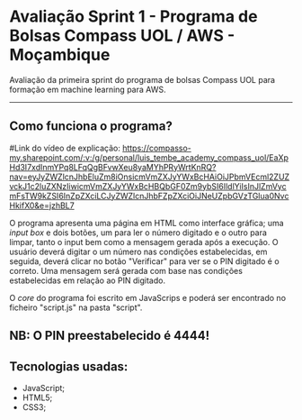 # Avaliação Sprint 1 - Programa de Bolsas Compass UOL / AWS - Moçambique

Avaliação da primeira sprint do programa de bolsas Compass UOL para formação em machine learning para AWS.

***

## Como funciona o programa?
#Link do vídeo de explicação: https://compasso-my.sharepoint.com/:v:/g/personal/luis_tembe_academy_compass_uol/EaXpHd3I7xdInmYPq8LFqQgBFvwXeu8yaMYhPRyWrtKnRQ?nav=eyJyZWZlcnJhbEluZm8iOnsicmVmZXJyYWxBcHAiOiJPbmVEcml2ZUZvckJ1c2luZXNzIiwicmVmZXJyYWxBcHBQbGF0Zm9ybSI6IldlYiIsInJlZmVycmFsTW9kZSI6InZpZXciLCJyZWZlcnJhbFZpZXciOiJNeUZpbGVzTGlua0NvcHkifX0&e=jzhBL7

O programa apresenta uma página em HTML como interface gráfica; uma <i>input box</i> e dois botões, um para ler o número digitado e o outro para limpar, tanto o input bem como a mensagem gerada após a execução.
O usuário deverá digitar o um número nas condições estabelecidas, em seguida, deverá clicar no botão "Verificar" para ver se o PIN digitado é o correto.
Uma mensagem será gerada com base nas condições estabelecidas em relação ao PIN digitado.

O <i>core</i> do programa foi escrito em JavaScrips e poderá ser encontrado no ficheiro "script.js" na pasta "script".

## NB: O PIN preestabelecido é 4444!

## Tecnologias usadas:
- JavaScript;
- HTML5;
- CSS3; 
